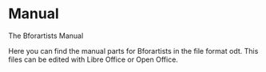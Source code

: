# Manual
The Bforartists Manual

Here you can find the manual parts for Bforartists in the file format odt. This files can be edited with Libre Office or Open Office.
